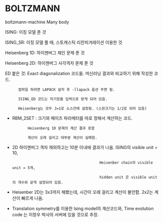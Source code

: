 # BOLTZMANN
boltzmann-machine Many body 

ISING: 이징 모델 푼 것

ISING_SR: 이징 모델 풀 때, 스토캐스틱 리컨피겨레이션 이용한 것

Heisenberg 1D: 하이젠버그 체인 문제 푼 것

Heisenberg 2D: 하이젠버그 사각격자 문제 푼 것

ED 붙은 것: Exact diagonalization 코드들. 머신러닝 결과와 비교하기 위해 작성한 코드.

          컴파일 하려면 LAPACK 설치 후 -llapack 옵션 주면 됨.
          
          ISING_ED 코드는 자기장을 입력으로 받게 되어 있음.
          
          Heisenberg는 모두 J=1로 소스안에 설정됨. (스핀크기는 1/2로 되어 있음)
          
* RBM_2SET : 크기와 페이즈 파라메터를 따로 정해서 계산하는 코드. 
   
             Heisenberg 1D 문제의 계산 결과 포함 
             
             계산이 오래 걸리고 대부분 계산이 실패함.
             
* 2D 하이젠버그 격자 제외하고는 10분 이내에 결과가 나옴. ISING의 visible unit = 10, 

                                              Heisenber chain의 visible unit = 5개, 

                                              hidden unit 은 visible unit의 개수와 같게 설정되어 있음.
                                         
 * Heisenber 2D는 3x3까지 해봤는데, 시간이 오래 걸리고 계산이 불안함. 2x2는 계산이 빠르게 나옴.
 
 * Translation symmetry를 이용한 Ising model의 계산코드와, Time evolution code 는 이창우 박사의 서버에 있을 것으로 추정.
